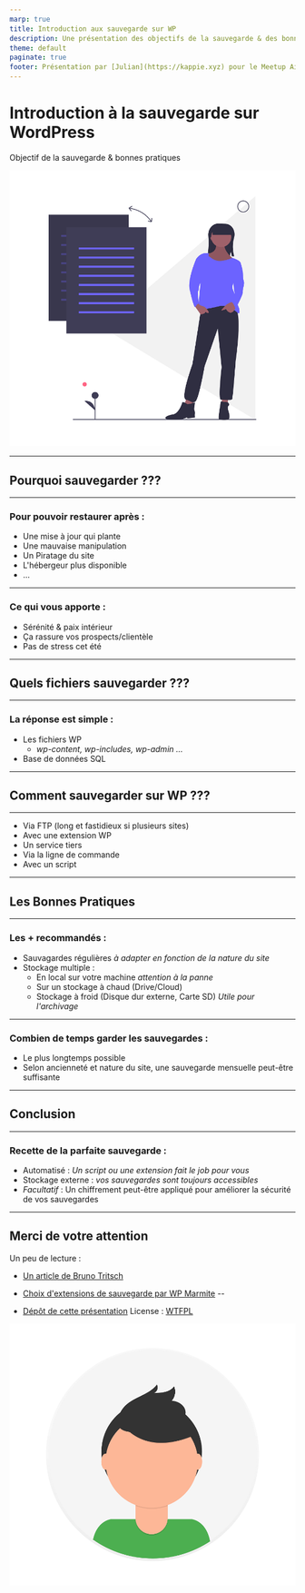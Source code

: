 ```yaml
---
marp: true
title: Introduction aux sauvegarde sur WP
description: Une présentation des objectifs de la sauvegarde & des bonnes pratiques
theme: default
paginate: true
footer: Présentation par [Julian](https://kappie.xyz) pour le Meetup Aixpress
---
```


# Introduction à la sauvegarde sur WordPress

Objectif de la sauvegarde & bonnes pratiques

![bg right 50%](asset/undraw_file_synchronization_8dh6.png)

---

<!--
_backgroundColor: #123
_color: #fff
-->

## <!--fit-->  Pourquoi sauvegarder ???

---

<!--
_backgroundColor: #123
_color: #fff
-->

### Pour pouvoir restaurer après :

* Une mise à jour qui plante 
* Une mauvaise manipulation
* Un Piratage du site
* L'hébergeur plus disponible
* ...
---

<!--
_backgroundColor: #123
_color: #fff
-->

### Ce qui vous apporte :

* Sérénité & paix intérieur
* Ça rassure vos prospects/clientèle
* Pas de stress cet été

---

<!--
_backgroundColor: #123
_color: #fff
-->

## <!--fit--> Quels fichiers sauvegarder ???

---

<!--
_backgroundColor: #123
_color: #fff
-->

### La réponse est simple :
* Les fichiers WP
    * *wp-content, wp-includes, wp-admin ...*
* Base de données SQL 

---

<!--
_backgroundColor: #123
_color: #fff
-->

## <!--fit--> Comment sauvegarder sur WP ???

---
 
<!--
_backgroundColor: #123
_color: #fff
-->

* Via FTP (long et fastidieux si plusieurs sites)
* Avec une extension WP 
* Un service tiers
* Via la ligne de commande
* Avec un script

---

<!--
_backgroundColor: #123
_color: #fff
-->

## <!--fit--> Les Bonnes Pratiques

---

<!--
_backgroundColor: #123
_color: #fff
-->

### Les + recommandés :
* Sauvagardes régulières  *à adapter en fonction de la nature du site*
* Stockage multiple :
    * En local sur votre machine *attention à la panne*
    * Sur un stockage à chaud (Drive/Cloud)
    * Stockage à froid (Disque dur externe, Carte SD) *Utile pour l'archivage*
    
---

<!--
_backgroundColor: #123
_color: #fff
-->

### Combien de temps garder les sauvegardes :
* Le plus longtemps possible
* Selon ancienneté et nature du site, une sauvegarde mensuelle peut-être suffisante

---

<!--
_backgroundColor: #123
_color: #fff
-->

## <!--fit--> Conclusion

---

<!--
_backgroundColor: #123
_color: #fff
-->

### Recette de la parfaite sauvegarde :
* Automatisé : *Un script ou une extension fait le job pour vous*
* Stockage externe : *vos sauvegardes sont toujours accessibles*
* *Facultatif* : Un chiffrement peut-être appliqué pour améliorer la sécurité de vos sauvegardes

    
---
## Merci de votre attention

Un peu de lecture :
* [Un article de Bruno Tritsch](https://brunotritsch.fr/bonnes-pratiques-wordpress-les-sauvegardes-sont-vos-amies/)
* [Choix d'extensions de sauvegarde par WP Marmite](https://wpmarmite.com/sauvegarder-wordpress/)
--

* [Dépôt de cette présentation](https://github.com/Picus13/aixpress-backup)
License : [WTFPL](https://choosealicense.com/licenses/wtfpl/)

![bg right 50%](asset/undraw_profile.png)